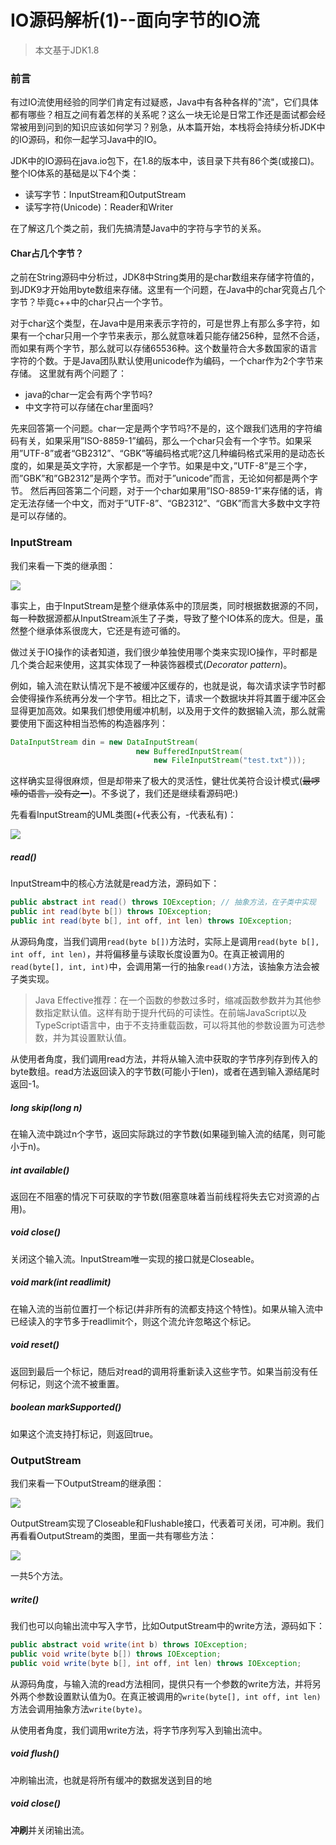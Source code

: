 # IO源码解析(1)--面向字节的IO流

> 本文基于JDK1.8

### 前言

有过IO流使用经验的同学们肯定有过疑惑，Java中有各种各样的"流"，它们具体都有哪些？相互之间有着怎样的关系呢？这么一块无论是日常工作还是面试都会经常被用到问到的知识应该如何学习？别急，从本篇开始，本栈将会持续分析JDK中的IO源码，和你一起学习Java中的IO。

JDK中的IO源码在java.io包下，在1.8的版本中，该目录下共有86个类(或接口)。整个IO体系的基础是以下4个类：

* 读写字节：InputStream和OutputStream
* 读写字符(Unicode)：Reader和Writer

在了解这几个类之前，我们先搞清楚Java中的字符与字节的关系。

#### Char占几个字节？

之前在String源码中分析过，JDK8中String类用的是char数组来存储字符值的，到JDK9才开始用byte数组来存储。这里有一个问题，在Java中的char究竟占几个字节？毕竟c++中的char只占一个字节。

对于char这个类型，在Java中是用来表示字符的，可是世界上有那么多字符，如果有一个char只用一个字节来表示，那么就意味着只能存储256种，显然不合适，而如果有两个字节，那么就可以存储65536种。这个数量符合大多数国家的语言字符的个数。于是Java团队默认使用unicode作为编码，一个char作为2个字节来存储。 
这里就有两个问题了：

- java的char一定会有两个字节吗? 
- 中文字符可以存储在char里面吗? 

先来回答第一个问题。char一定是两个字节吗?不是的，这个跟我们选用的字符编码有关，如果采用”ISO-8859-1”编码，那么一个char只会有一个字节。如果采用”UTF-8”或者“GB2312”、“GBK”等编码格式呢?这几种编码格式采用的是动态长度的，如果是英文字符，大家都是一个字节。如果是中文，”UTF-8”是三个字，而”GBK”和”GB2312”是两个字节。而对于”unicode”而言，无论如何都是两个字节。 
然后再回答第二个问题，对于一个char如果用”ISO-8859-1”来存储的话，肯定无法存储一个中文，而对于”UTF-8”、“GB2312”、“GBK”而言大多数中文字符是可以存储的。

### InputStream

我们来看一下类的继承图：

![](C:\Users\g00452792\Pictures\io\InputStream.png)

事实上，由于InputStream是整个继承体系中的顶层类，同时根据数据源的不同，每一种数据源都从InputStream派生了子类，导致了整个IO体系的庞大。但是，虽然整个继承体系很庞大，它还是有迹可循的。

做过关于IO操作的读者知道，我们很少单独使用哪个类来实现IO操作，平时都是几个类合起来使用，这其实体现了一种装饰器模式(*Decorator pattern*)。

例如，输入流在默认情况下是不被缓冲区缓存的，也就是说，每次请求读字节时都会使得操作系统再分发一个字节。相比之下，请求一个数据块并将其置于缓冲区会显得更加高效。如果我们想使用缓冲机制，以及用于文件的数据输入流，那么就需要使用下面这种相当恐怖的构造器序列：

```java
DataInputStream din = new DataInputStream(
							new BufferedInputStream(
                            	new FileInputStream("test.txt")));
```

这样确实显得很麻烦，但是却带来了极大的灵活性，健壮优美符合设计模式(~~最啰嗦的语言，没有之一~~)。不多说了，我们还是继续看源码吧:)

先看看InputStream的UML类图(+代表公有，-代表私有)：

![](C:\Users\g00452792\Pictures\io\InputStream类图.png)

##### read()

InputStream中的核心方法就是read方法，源码如下：

```java
public abstract int read() throws IOException; // 抽象方法，在子类中实现
public int read(byte b[]) throws IOException;
public int read(byte b[], int off, int len) throws IOException;
```

从源码角度，当我们调用`read(byte b[])`方法时，实际上是调用`read(byte b[], int off, int len)`，并将偏移量与读取长度设置为0。在真正被调用的`read(byte[], int, int)`中，会调用第一行的抽象`read()`方法，该抽象方法会被子类实现。

> Java Effective推荐：在一个函数的参数过多时，缩减函数参数并为其他参数指定默认值。这样有助于提升代码的可读性。在前端JavaScript以及TypeScript语言中，由于不支持重载函数，可以将其他的参数设置为可选参数，并为其设置默认值。

从使用者角度，我们调用read方法，并将从输入流中获取的字节序列存到传入的byte数组。read方法返回读入的字节数(可能小于len)，或者在遇到输入源结尾时返回-1。

##### long skip(long n)

在输入流中跳过n个字节，返回实际跳过的字节数(如果碰到输入流的结尾，则可能小于n)。

##### int available()

返回在不阻塞的情况下可获取的字节数(阻塞意味着当前线程将失去它对资源的占用)。

##### void close()

关闭这个输入流。InputStream唯一实现的接口就是Closeable。

##### void mark(int readlimit)

在输入流的当前位置打一个标记(并非所有的流都支持这个特性)。如果从输入流中已经读入的字节多于readlimit个，则这个流允许忽略这个标记。

##### void reset()

返回到最后一个标记，随后对read的调用将重新读入这些字节。如果当前没有任何标记，则这个流不被重置。

##### boolean markSupported()

如果这个流支持打标记，则返回true。

### OutputStream

我们来看一下OutputStream的继承图：

![](C:\Users\g00452792\Pictures\io\OutputStream.png)

OutputStream实现了Closeable和Flushable接口，代表着可关闭，可冲刷。我们再看看OutputStream的类图，里面一共有哪些方法：

![](C:\Users\g00452792\Pictures\io\OutputStream类图.png)

一共5个方法。

##### write()

我们也可以向输出流中写入字节，比如OutputStream中的write方法，源码如下：

```java
public abstract void write(int b) throws IOException;
public void write(byte b[]) throws IOException;
public void write(byte b[], int off, int len) throws IOException;
```

从源码角度，与输入流的read方法相同，提供只有一个参数的write方法，并将另外两个参数设置默认值为0。在真正被调用的`write(byte[], int off, int len)`方法会调用抽象方法`write(byte)`。

从使用者角度，我们调用write方法，将字节序列写入到输出流中。

##### void flush()

冲刷输出流，也就是将所有缓冲的数据发送到目的地

##### void close()

**冲刷**并关闭输出流。

### 